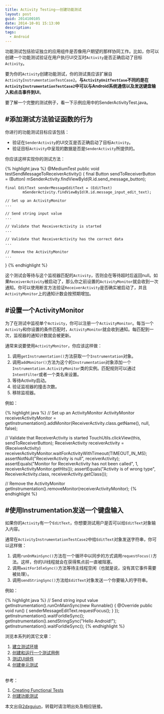 ```yaml
---
title: Activity Testing——创建功能测试
layout: post
guid: 2014100105
date: 2014-10-01 15:13:00
description: 
tags:
  - Android
---
```



功能测试包括验证独立的应用组件是否像用户期望的那样协同工作。比如，你可以创建一个功能测试验证在用户执行UI交互时`Activity`是否正确启动了目标`Activity`。

要为你的`Activity`创建功能测试，你的测试类应该扩展自`ActivityInstrumentationTestCase2`。**与`ActivityUnitTestCase`不同的是在`ActivityInstrumentationTestCase2`中可以与Android系统通信以及发送键盘输入和点击事件到UI**。

要了解一个完整的测试例子，看一下示例应用中的SenderActivityTest.java。

#添加测试方法验证函数的行为
---
你进行的功能测试目标应该包括：

- 验证在`SenderActivity`的UI交互是否正确启动了目标`Activity`。
- 验证目标`Activity`中呈现的数据是否是`SenderActivity`所提供的。

你应该这样实现你的测试方法：

{% highlight java %}
@MediumTest
public void testSendMessageToReceiverActivity() {
    final Button sendToReceiverButton = (Button) 
            mSenderActivity.findViewById(R.id.send_message_button);

    final EditText senderMessageEditText = (EditText) 
            mSenderActivity.findViewById(R.id.message_input_edit_text);

    // Set up an ActivityMonitor
    ...

    // Send string input value
    ...

    // Validate that ReceiverActivity is started
    ...

    // Validate that ReceiverActivity has the correct data
    ...

    // Remove the ActivityMonitor
    ...
}
{% endhighlight %}

这个测试会等待与这个监视器匹配的`Activity`，否则会在等待超时后返回null。如果`ReceiverActivity`被启动了，那么你之前设置的`ActivityMonitor`就会收到一次通知。你可以使用断言方法验证`ReceiverActivity`是否确实被启动了，并且`ActivityMonitor`上的通知计数会按预期增加。


#设置一个ActivityMonitor
---
为了在测试中监视单个`Activity`，你可以注册一个`ActivityMonitor`。每当一个`Activity`和你设置的条件匹配时，`ActivityMonitor`就会收到通知。每匹配到一次，监视器的通知计数就会被更新。


通常来说要使用`ActivityMonitor`，你应该这样做：

1. 调用`getInstrumentation()`方法获取一个`Instrumentation`对象。
2. 调用`addMonitor()`方法为这个的`Instrumentation`对象添加一个`Instrumentation.ActivityMonitor`类的实例。匹配规则可以通过`IntentFilter`或者一个类名来设置。
3. 等待Activity启动。
4. 验证监视器的撞击次数。
5. 移除监视器。

例如：

{% highlight java %}
// Set up an ActivityMonitor
ActivityMonitor receiverActivityMonitor =
        getInstrumentation().addMonitor(ReceiverActivity.class.getName(),
        null, false);

// Validate that ReceiverActivity is started
TouchUtils.clickView(this, sendToReceiverButton);
ReceiverActivity receiverActivity = (ReceiverActivity) 
        receiverActivityMonitor.waitForActivityWithTimeout(TIMEOUT_IN_MS);
assertNotNull("ReceiverActivity is null", receiverActivity);
assertEquals("Monitor for ReceiverActivity has not been called",
        1, receiverActivityMonitor.getHits());
assertEquals("Activity is of wrong type",
        ReceiverActivity.class, receiverActivity.getClass());

// Remove the ActivityMonitor
getInstrumentation().removeMonitor(receiverActivityMonitor);
{% endhighlight %}



#使用Instrumentation发送一个键盘输入
---
如果你的`Activity`有一个`EditText`，你想要测试用户是否可以给`EditText`对象输入内容。

通常在`ActivityInstrumentationTestCase2`中给`EditText`对象发送字符串，你可以这样做：

1. 调用`runOnMainSync()`方法在一个循环中以同步的方式调用`requestFocus()`方法。这样，你的UI线程就会在获得焦点前一直被阻塞。
2. 调用`waitForIdleSync()`方法等待主线程空闲（也就是说，没有其它事件需要被处理）。
3. 调用`sendStringSync()`方法给`EditText`对象发送一个你要输入的字符串。

例如：

{% highlight java %}
// Send string input value
getInstrumentation().runOnMainSync(new Runnable() {
    @Override
    public void run() {
        senderMessageEditText.requestFocus();
    }
});
getInstrumentation().waitForIdleSync();
getInstrumentation().sendStringSync("Hello Android!");
getInstrumentation().waitForIdleSync();
{% endhighlight %}



浏览本系列的其它文章：

1. [建立测试环境](http://2dxgujun.github.io/10-01-2014/Activity-Testing-Setting-Up-Your-Test-Environment.html)
2. [创建和运行一个测试用例](http://2dxgujun.github.io/10-01-2014/Activity-Testing-Creating-and-Running-a-Test-Case.html)
3. [测试UI组件](http://2dxgujun.github.io/10-01-2014/Activity-Testing-Testing-UI-Components.html)
4. [创建单元测试](http://2dxgujun.github.io/10-01-2014/Activity-Testing-Creating-Unit-Tests.html)

<br/>
参考：

1. [Creating Functional Tests](https://developer.android.com/training/activity-testing/activity-functional-testing.html)
2. [创建功能测试](http://hukai.me/android-training-course-in-chinese/testing/activity-testing/activity-function-testing.html)

本文出自[2dxgujun](http://github.com/2dxgujun)，转载时请注明出处及相应链接。
